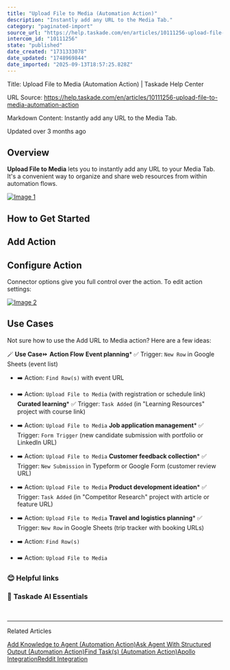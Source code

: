```yaml
---
title: "Upload File to Media (Automation Action)"
description: "Instantly add any URL to the Media Tab."
category: "paginated-import"
source_url: "https://help.taskade.com/en/articles/10111256-upload-file-to-media-automation-action"
intercom_id: "10111256"
state: "published"
date_created: "1731333078"
date_updated: "1748969844"
date_imported: "2025-09-13T18:57:25.828Z"
---
```


Title: Upload File to Media (Automation Action) | Taskade Help Center

URL Source: https://help.taskade.com/en/articles/10111256-upload-file-to-media-automation-action

Markdown Content:
Instantly add any URL to the Media Tab.

Updated over 3 months ago

**Overview**
------------

**Upload File to Media** lets you to instantly add any URL to your Media Tab. It's a convenient way to organize and share web resources from within automation flows.

[![Image 1](https://downloads.intercomcdn.com/i/o/plyqw4hf/1368265382/7a916555e3e0e55c07d1a0e5bada/upload-file-to-media.jpg?expires=1757791800&signature=c0bc41484c22399208cd5fa697425fcee1a49fbe598a7f900cd63f2e56af2843&req=dSMhHst4mIJXW%2FMW1HO4zaIQSDZy%2BN1mVnF1N%2F0nzGhYm2MvEY7mVousUcwx%0An0dqXaa9u6NlgDOVqdU%3D%0A)](https://downloads.intercomcdn.com/i/o/plyqw4hf/1368265382/7a916555e3e0e55c07d1a0e5bada/upload-file-to-media.jpg?expires=1757791800&signature=c0bc41484c22399208cd5fa697425fcee1a49fbe598a7f900cd63f2e56af2843&req=dSMhHst4mIJXW%2FMW1HO4zaIQSDZy%2BN1mVnF1N%2F0nzGhYm2MvEY7mVousUcwx%0An0dqXaa9u6NlgDOVqdU%3D%0A)

How to Get Started
------------------

Add Action
----------

Configure Action
----------------

Connector options give you full control over the action. To edit action settings:

[![Image 2](https://downloads.intercomcdn.com/i/o/plyqw4hf/1368280832/d42ae0495cb0a876f867ce4bb330/upload-file-to-media.jpg?expires=1757791800&signature=56262232689ba4f4c51c0dd8b79c0512946c2ec41f6070d555235cd8a5a7a095&req=dSMhHst2nYlcW%2FMW1HO4zVWIfS7uIZLGZSJQVgN2zor%2BFeIPwHqdH8b4lHps%0Ag%2FAKPnUZP9os25DThuU%3D%0A)](https://downloads.intercomcdn.com/i/o/plyqw4hf/1368280832/d42ae0495cb0a876f867ce4bb330/upload-file-to-media.jpg?expires=1757791800&signature=56262232689ba4f4c51c0dd8b79c0512946c2ec41f6070d555235cd8a5a7a095&req=dSMhHst2nYlcW%2FMW1HO4zVWIfS7uIZLGZSJQVgN2zor%2BFeIPwHqdH8b4lHps%0Ag%2FAKPnUZP9os25DThuU%3D%0A)

**Use Cases**
-------------

Not sure how to use the Add URL to Media action? Here are a few ideas:

🪄 **Use Case**⏩ **Action Flow**
**Event planning***   ✅ Trigger: `New Row` in Google Sheets (event list)

*   ➡️ Action: `Find Row(s)` with event URL

*   ➡️ Action: `Upload File to Media` (with registration or schedule link)
**Curated learning***   ✅ Trigger: `Task Added` (in "Learning Resources" project with course link)

*   ➡️ Action: `Upload File to Media`
**Job application management***   ✅ Trigger: `Form Trigger` (new candidate submission with portfolio or LinkedIn URL)

*   ➡️ Action: `Upload File to Media`
**Customer feedback collection***   ✅ Trigger: `New Submission` in Typeform or Google Form (customer review URL)

*   ➡️ Action: `Upload File to Media`
**Product development ideation***   ✅ Trigger: `Task Added` (in "Competitor Research" project with article or feature URL)

*   ➡️ Action: `Upload File to Media`
**Travel and logistics planning***   ✅ Trigger: `New Row` in Google Sheets (trip tracker with booking URLs)

*   ➡️ Action: `Find Row(s)`

*   ➡️ Action: `Upload File to Media`

### **😊 Helpful links**

### 🤖 **Taskade AI Essentials**

​

* * *

Related Articles

[Add Knowledge to Agent (Automation Action)](https://help.taskade.com/en/articles/9994434-add-knowledge-to-agent-automation-action)[Ask Agent With Structured Output (Automation Action)](https://help.taskade.com/en/articles/9994450-ask-agent-with-structured-output-automation-action)[Find Task(s) (Automation Action)](https://help.taskade.com/en/articles/10504418-find-task-s-automation-action)[Apollo Integration](https://help.taskade.com/en/articles/10856609-apollo-integration)[Reddit Integration](https://help.taskade.com/en/articles/11764206-reddit-integration)
